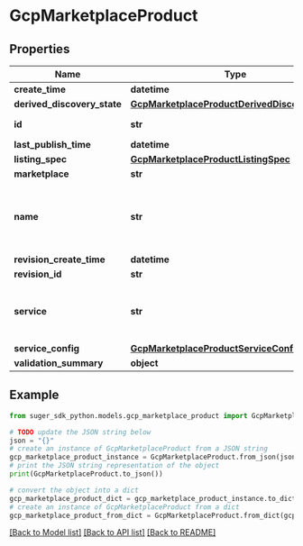 # GcpMarketplaceProduct


## Properties

Name | Type | Description | Notes
------------ | ------------- | ------------- | -------------
**create_time** | **datetime** |  | [optional] 
**derived_discovery_state** | [**GcpMarketplaceProductDerivedDiscoveryState**](GcpMarketplaceProductDerivedDiscoveryState.md) |  | [optional] 
**id** | **str** | Nullable, GCP Marketplace Product UUID | [optional] 
**last_publish_time** | **datetime** |  | [optional] 
**listing_spec** | [**GcpMarketplaceProductListingSpec**](GcpMarketplaceProductListingSpec.md) |  | [optional] 
**marketplace** | **str** |  | [optional] 
**name** | **str** | In format of \&quot;projects/{project-number}/listings/{product-name}.endpoints.{provider-id}.cloud.goog\&quot; | [optional] 
**revision_create_time** | **datetime** |  | [optional] 
**revision_id** | **str** |  | [optional] 
**service** | **str** | In format of \&quot;services/{product-name}.endpoints.{provider-id}.cloud.goog\&quot; | [optional] 
**service_config** | [**GcpMarketplaceProductServiceConfig**](GcpMarketplaceProductServiceConfig.md) |  | [optional] 
**validation_summary** | **object** | TODO: add type | [optional] 

## Example

```python
from suger_sdk_python.models.gcp_marketplace_product import GcpMarketplaceProduct

# TODO update the JSON string below
json = "{}"
# create an instance of GcpMarketplaceProduct from a JSON string
gcp_marketplace_product_instance = GcpMarketplaceProduct.from_json(json)
# print the JSON string representation of the object
print(GcpMarketplaceProduct.to_json())

# convert the object into a dict
gcp_marketplace_product_dict = gcp_marketplace_product_instance.to_dict()
# create an instance of GcpMarketplaceProduct from a dict
gcp_marketplace_product_from_dict = GcpMarketplaceProduct.from_dict(gcp_marketplace_product_dict)
```
[[Back to Model list]](../README.md#documentation-for-models) [[Back to API list]](../README.md#documentation-for-api-endpoints) [[Back to README]](../README.md)


